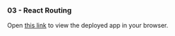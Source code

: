 ### 03 - React Routing

Open [this link](https://users.metropolia.fi/~quangth/week4-react/) to view the deployed app in your browser.

